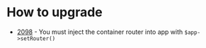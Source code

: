 # How to upgrade

* [2098] - You must inject the container router into app with `$app->setRouter()`

[2098]: 92612999931799571752400592